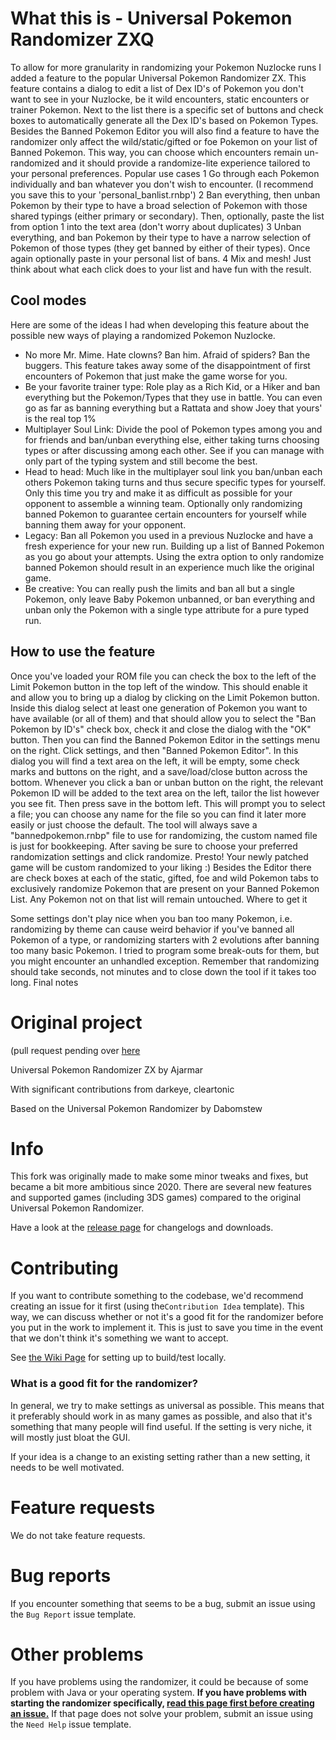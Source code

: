 # What this is - Universal Pokemon Randomizer ZXQ

To allow for more granularity in randomizing your Pokemon Nuzlocke runs I added a feature to the popular Universal Pokemon Randomizer ZX.
This feature contains a dialog to edit a list of Dex ID's of Pokemon you don't want to see in your Nuzlocke, be it wild encounters, static encounters or trainer Pokemon.
Next to the list there is a specific set of buttons and check boxes to automatically generate all the Dex ID's based on Pokemon Types.
Besides the Banned Pokemon Editor you will also find a feature to have the randomizer only affect the wild/static/gifted or foe Pokemon on your list of Banned Pokemon. This way, you can choose which encounters remain un-randomized and it should provide a randomize-lite experience tailored to your personal preferences.
Popular use cases
  1 Go through each Pokemon 	individually and ban whatever you don't wish to encounter. (I 	recommend you save this to your 'personal_banlist.rnbp')
  2 Ban everything, then unban 	Pokemon by their type to have a broad selection of Pokemon 	with those shared typings (either primary or secondary). Then, 	optionally, paste the list from option 1 into the text area (don't 	worry about duplicates)
  3 Unban everything, and ban 	Pokemon by their type to have a narrow selection of Pokemon 	of those types (they get banned by either of their types). Once 	again optionally paste in your personal list of bans.
  4 Mix and mesh! Just think about what each click does to your 	list and have fun with the result.
## Cool modes
Here are some of the ideas I had when developing this feature about the possible new ways of playing a randomized Pokemon Nuzlocke.
  * No more Mr. Mime. Hate clowns? Ban him. Afraid of spiders? Ban the buggers. This feature 	takes away some of the disappointment of first encounters of Pokemon 	that just make the game worse for you.
  * Be your favorite trainer type: Role play as a Rich Kid, or a Hiker and ban everything but the 	Pokemon/Types that they use in battle. You can even go as far as 	banning everything but a Rattata and show Joey that yours' is the 	real top 1%
  * Multiplayer Soul Link: Divide the pool of Pokemon types among you and for friends and ban/unban 	everything else, either taking turns choosing types or after 	discussing among each other. See if you can manage with only part of 	the typing system and still become the best.
  * Head to head: 	Much like in the multiplayer soul link you ban/unban each others 	Pokemon taking turns and thus secure specific types for yourself. 	Only this time you try and make it as difficult as possible for your 	opponent to assemble a winning team. Optionally only randomizing 	banned Pokemon to guarantee certain encounters for yourself while 	banning them away for your opponent.
  * Legacy: Ban all 	Pokemon you used in a previous Nuzlocke and have a fresh experience 	for your new run. Building up a list of Banned Pokemon as you go 	about your attempts. Using the extra 	option to only randomize banned Pokemon should result in an 	experience much like the original game.
  * Be creative: You can really push the limits and ban all but a single Pokemon, only leave Baby 	Pokemon unbanned, or ban everything and unban only the Pokemon with 	a single type attribute for a pure typed run.
## How to use the feature
Once you've loaded your ROM file you can check the box to the left of the Limit Pokemon button in the top left of the window. This should enable it and allow you to bring up a dialog by clicking on the Limit Pokemon button. Inside this dialog select at least one generation of Pokemon you want to have available (or all of them) and that should allow you to select the "Ban Pokemon by ID's" check box, check it and close the dialog with the "OK" button.
Then you can find the Banned Pokemon Editor in the settings menu on the right. Click settings, and then "Banned Pokemon Editor". In this dialog you will find a text area on the left, it will be empty, some check marks and buttons on the right, and a save/load/close button across the bottom.
Whenever you click a ban or unban button on the right, the relevant Pokemon ID will be added to the text area on the left, tailor the list however you see fit. Then press save in the bottom left. This will prompt you to select a file; you can choose any name for the file so you can find it later more easily or just choose the default. The tool will always save a "bannedpokemon.rnbp" file to use for randomizing, the custom named file is just for bookkeeping.
After saving be sure to choose your preferred randomization settings and click randomize. Presto! Your newly patched game will be custom randomized to your liking :)
Besides the Editor there are check boxes at each of the static, gifted, foe and wild Pokemon tabs to exclusively randomize Pokemon that are present on your Banned Pokemon List. Any Pokemon not on that list will remain untouched.
Where to get it

Some settings don't play nice when you ban too many Pokemon, i.e. randomizing by theme can cause weird behavior if you've banned all Pokemon of a type, or randomizing starters with 2 evolutions after banning too many basic Pokemon. I tried to program some break-outs for them, but you might encounter an unhandled exception. Remember that randomizing should take seconds, not minutes and to close down the tool if it takes too long.
Final notes

# Original project
(pull request pending over [here](https://github.com/Ajarmar/universal-pokemon-randomizer-zx/pull/695)

Universal Pokemon Randomizer ZX by Ajarmar

With significant contributions from darkeye, cleartonic

Based on the Universal Pokemon Randomizer by Dabomstew

# Info

This fork was originally made to make some minor tweaks and fixes, but became a bit more ambitious since 2020. There are several new features and supported games (including 3DS games) compared to the original Universal Pokemon Randomizer.

Have a look at the [release page](https://github.com/Ajarmar/universal-pokemon-randomizer-zx/releases) for changelogs and downloads.

# Contributing

If you want to contribute something to the codebase, we'd recommend creating an issue for it first (using the`Contribution Idea` template). This way, we can discuss whether or not it's a good fit for the randomizer before you put in the work to implement it. This is just to save you time in the event that we don't think it's something we want to accept.

See [the Wiki Page](https://github.com/Ajarmar/universal-pokemon-randomizer-zx/wiki/Building-Universal-Pokemon-Randomizer-ZX) for setting up to build/test locally.

### What is a good fit for the randomizer?

In general, we try to make settings as universal as possible. This means that it preferably should work in as many games as possible, and also that it's something that many people will find useful. If the setting is very niche, it will mostly just bloat the GUI.

If your idea is a change to an existing setting rather than a new setting, it needs to be well motivated.

# Feature requests

We do not take feature requests.

# Bug reports

If you encounter something that seems to be a bug, submit an issue using the `Bug Report` issue template.

# Other problems

If you have problems using the randomizer, it could be because of some problem with Java or your operating system. **If you have problems with starting the randomizer specifically, [read this page first before creating an issue.](https://github.com/Ajarmar/universal-pokemon-randomizer-zx/wiki/About-Java)** If that page does not solve your problem, submit an issue using the `Need Help` issue template.
